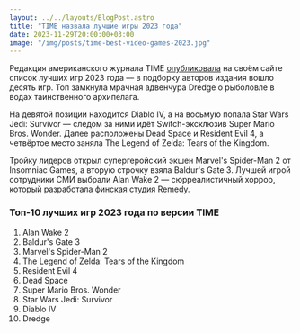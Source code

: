 ```yaml
---
layout: ../../layouts/BlogPost.astro
title: "TIME назвала лучшие игры 2023 года"
date: 2023-11-29T20:00:00+03:00
image: "/img/posts/time-best-video-games-2023.jpg"
---
```


Редакция американского журнала TIME [опубликовала](https://time.com/6340124/best-video-games-2023/) на своём сайте список лучших игр 2023 года — в подборку авторов издания вошло десять игр. Топ замкнула мрачная адвенчура Dredge о рыболовле в водах таинственного архипелага.

На девятой позиции находится Diablo IV, а на восьмую попала Star Wars Jedi: Survivor — следом за ними идёт Switch-эксклюзив Super Mario Bros. Wonder. Далее расположены Dead Space и Resident Evil 4, а четвёртое место заняла The Legend of Zelda: Tears of the Kingdom.

Тройку лидеров открыл супергеройский экшен Marvel's Spider-Man 2 от Insomniac Games, а вторую строчку взяла Baldur's Gate 3. Лучшей игрой сотрудники СМИ выбрали Alan Wake 2 — сюрреалистичный хоррор, который разработала финская студия Remedy.

### Топ-10 лучших игр 2023 года по версии TIME

1.  Alan Wake 2
2.  Baldur's Gate 3
3.  Marvel's Spider-Man 2
4.  The Legend of Zelda: Tears of the Kingdom  
5.  Resident Evil 4  
6.  Dead Space
7.  Super Mario Bros. Wonder  
8.  Star Wars Jedi: Survivor  
9.  Diablo IV  
10.  Dredge